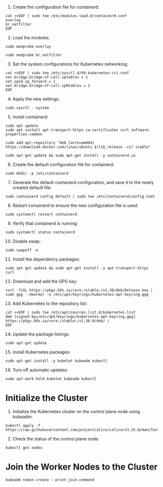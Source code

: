 1. Create the configuration file for containerd:
~~~
cat <<EOF | sudo tee /etc/modules-load.d/containerd.conf
overlay
br_netfilter
EOF
~~~
2. Load the modules:
~~~
sudo modprobe overlay
~~~
~~~
sudo modprobe br_netfilter
~~~
3. Set the system configurations for Kubernetes networking:
~~~
cat <<EOF | sudo tee /etc/sysctl.d/99-kubernetes-cri.conf
net.bridge.bridge-nf-call-iptables = 1
net.ipv4.ip_forward = 1
net.bridge.bridge-nf-call-ip6tables = 1
EOF
~~~
4. Apply the new settings:
~~~
sudo sysctl --system
~~~
5. Install containerd:
~~~
sudo apt update
sudo apt install apt-transport-https ca-certificates curl software-properties-common

~~~
~~~
sudo add-apt-repository "deb [arch=amd64] https://download.docker.com/linux/ubuntu $(lsb_release -cs) stable"
~~~
~~~
sudo apt-get update && sudo apt-get install -y containerd.io
~~~
6. Create the default configuration file for containerd:
~~~
sudo mkdir -p /etc/containerd
~~~
7. Generate the default containerd configuration, and save it to the newly created default file:
~~~
sudo containerd config default | sudo tee /etc/containerd/config.toml
~~~
8. Restart containerd to ensure the new configuration file is used:
~~~
sudo systemctl restart containerd
~~~
9. Verify that containerd is running:
~~~
sudo systemctl status containerd
~~~
10. Disable swap:
~~~
sudo swapoff -a
~~~
11. Install the dependency packages:
~~~
sudo apt-get update && sudo apt-get install -y apt-transport-https curl
~~~
12. Download and add the GPG key:
~~~
curl -fsSL https://pkgs.k8s.io/core:/stable:/v1.30/deb/Release.key | sudo gpg --dearmor -o /etc/apt/keyrings/kubernetes-apt-keyring.gpg
~~~
13. Add Kubernetes to the repository list:
~~~
cat <<EOF | sudo tee /etc/apt/sources.list.d/kubernetes.list
deb [signed-by=/etc/apt/keyrings/kubernetes-apt-keyring.gpg] https://pkgs.k8s.io/core:/stable:/v1.30.0/deb/ /
EOF
~~~
14. Update the package listings:
~~~
sudo apt-get update
~~~
15. Install Kubernetes packages:
~~~
sudo apt-get install -y kubelet kubeadm kubectl
~~~
16. Turn off automatic updates:
~~~
sudo apt-mark hold kubelet kubeadm kubectl
~~~
# Initialize the Cluster
1. Initialize the Kubernetes cluster on the control plane node using kubeadm:
~~~
kubectl apply -f https://raw.githubusercontent.com/projectcalico/calico/v3.25.0/manifests/calico.yaml
~~~
2. Check the status of the control plane node:
~~~
kubectl get nodes
~~~
# Join the Worker Nodes to the Cluster
~~~
kubeadm token create --print-join-command
~~~

